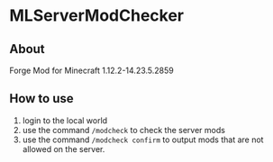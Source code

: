 # MLServerModChecker
## About
Forge Mod for Minecraft 1.12.2-14.23.5.2859

## How to use
1. login to the local world
2. use the command `/modcheck` to check the server mods
3. use the command `/modcheck confirm` to output mods that are not allowed on the server.